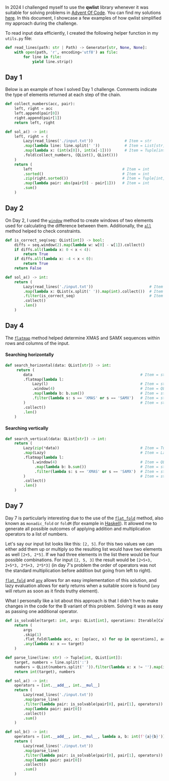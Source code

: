 In 2024 I challenged myself to use the **qwlist** library whenever it was suitable for solving problems
in [Advent Of Code](https://adventofcode.com/2024). You can find my solutions [here](https://github.com/WitoldFracek/AdventOfCode2024).
In this document, I showcase a few examples of how qwlist simplified my approach during the challenge.

To read input data efficiently, I created the following helper function in my `utils.py` file:
```python
def read_lines(path: str | Path) -> Generator[str, None, None]:
    with open(path, 'r', encoding='utf8') as file:
        for line in file:
            yield line.strip()

```

## Day 1
Below is an example of how I solved Day 1 challenge. 
Comments indicate the type of elements returned at each step of the chain.
```python
def collect_numbers(acc, pair):
    left, right = acc
    left.append(pair[0])
    right.append(pair[1])
    return left, right

def sol_a() -> int:
    left, right = (
        Lazy(read_lines('./input.txt'))              # Item = str
        .map(lambda line: line.split(' '))           # Item = List[str]
        .map(lambda x: (int(x[0]), int(x[-1])))      # Item = Tuple[int ,int]
        .fold(collect_numbers, (QList(), QList()))
    )
    return (
        left                                        # Item = int
        .sorted()                                   # Item = int
        .zip(right.sorted())                        # Item = Tuple[int, int]
        .map(lambda pair: abs(pair[0] - pair[1]))   # Item = int
        .sum()
    )
```

## Day 2
On Day 2, I used the [`window`](https://witoldfracek.github.io/qlist/qlist/#src.qwlist.qwlist.QList.window) 
method to create windows of two elements used for calculating the difference between them.
Additionally, the [`all`](https://witoldfracek.github.io/qlist/qlist/#src.qwlist.qwlist.QList.all) 
method helped to check constraints.
```python
def is_correct_seq(seq: QList[int]) -> bool:
    diffs = seq.window(2).map(lambda w: w[0] - w[1]).collect()
    if diffs.all(lambda x: 0 < x < 4):
        return True
    if diffs.all(lambda x: -4 < x < 0):
        return True
    return False

def sol_a() -> int:
    return (
        Lazy(read_lines('./input.txt'))                         # Item = str
        .map(lambda x: QList(x.split(' ')).map(int).collect())  # Item = QList[int]
        .filter(is_correct_seq)                                 # Item = QList[int]
        .collect()
        .len()
    )
```
## Day 4
The [`flatmap`](https://witoldfracek.github.io/qlist/qlist/#src.qwlist.qwlist.QList.flatmap) 
method helped determine XMAS and SAMX sequences within rows and columns of the input.

#### Searching horizontally
```python
def search_horizontal(data: QList[str]) -> int:
     return (
        data                                                # Item = str
        .flatmap(lambda l:
            Lazy(l)                                         # Item = str
            .window(4)                                      # Item = QList[str]
            .map(lambda b: b.sum())                         # Item = str
            .filter(lambda s: s == 'XMAS' or s == 'SAMX')   # Item = str
        )                                                   # Item = str
        .collect()
        .len()
    )
```
#### Searching vertically
```python
def search_vertical(data: QList[str]) -> int:
    return (
        Lazy(zip(*data))                                    # Item = Tuple[str, ...]
        .map(Lazy)                                          # Item = Lazy[str]
        .flatmap(lambda l:
            l.window(4)                                     # Item = QList[str]
             .map(lambda b: b.sum())                        # Item = str
             .filter(lambda s: s == 'XMAS' or s == 'SAMX')  # Item = str
        )                                                   # Item = str
        .collect()
        .len()
    )
```

## Day 7
Day 7 is particularly interesting due to the use of the [`flat_fold`](https://witoldfracek.github.io/qlist/lazy/#src.qwlist.qwlist.Lazy.flat_fold)
method, also known as `monadic_fold` or `foldM` (for example in [Haskell](https://www.haskell.org/)).
It allowed me to generate all possible outcomes of applying addition and multiplication operators to a list of numbers.

Let's say our input list looks like this: `[2, 5]`. 
For this two values we can either add them up or multiply so the resulting list would have
two elements as well `[2+5, 2*5]`. If we had three elements in the list there would be four possible combinations. 
For input `[2, 5, 3]` the result would be `[2+5+3, 2+5*3, 2*5+3, 2*5*3]` (in day 7's problem the order of operators 
was not the standard multiplication before addition but going from left to right).

[`flat_fold`](https://witoldfracek.github.io/qlist/lazy/#src.qwlist.qwlist.Lazy.flat_fold)
and [`any`](https://witoldfracek.github.io/qlist/lazy/#src.qwlist.qwlist.Lazy.any)
allows for an easy implementation of this solution, and lazy evaluation allows for early returns when a
suitable score is found (`any` will return as soon as it finds truthy element).

What I personally like a lot about this approach is that I didn't hve to make changes in the code
for the B variant of this problem. Solving it was as easy as passing one additional operator.
```python
def is_solvable(target: int, args: QList[int], operations: Iterable[Callable[[int, int], int]]) -> bool:
    return (
        args                                                                    # Item = int
        .skip(1)                                                                # Item = int
        .flat_fold(lambda acc, x: [op(acc, x) for op in operations], args[0])   # Item = int
        .any(lambda x: x == target)
    )

def parse_line(line: str) -> Tuple[int, QList[int]]:
    target, numbers = line.split(':')
    numbers = QList(numbers.split(' ')).filter(lambda x: x != '').map(int).collect()
    return int(target), numbers

def sol_a() -> int:
    operators = [int.__add__, int.__mul__]
    return (
        Lazy(read_lines('./input.txt'))                                 # Item = str
        .map(parse_line)                                                # Item = Tuple[int, QList[int]]
        .filter(lambda pair: is_solvable(pair[0], pair[1], operators))  # Item = Tuple[int, QList[int]]
        .map(lambda pair: pair[0])                                      # Item = int
        .collect()
        .sum()
    )

def sol_b() -> int:
    operators = [int.__add__, int.__mul__, lambda a, b: int(f'{a}{b}')]
    return (
        Lazy(read_lines('./input.txt'))                                 # Items = str
        .map(parse_line)                                                # Item = Tuple[int, QList[int]
        .filter(lambda pair: is_solvable(pair[0], pair[1], operators))  # Item = Tuple[int, QList[int]
        .map(lambda pair: pair[0])                                      # Item = int
        .collect()
        .sum()
    )
```